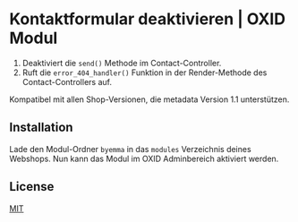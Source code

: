 # Kontaktformular deaktivieren | OXID Modul

1. Deaktiviert die `send()` Methode im Contact-Controller.
2. Ruft die `error_404_handler()` Funktion in der Render-Methode des Contact-Controllers auf.

Kompatibel mit allen Shop-Versionen, die metadata Version 1.1 unterstützen.

## Installation

Lade den Modul-Ordner `byemma` in das `modules` Verzeichnis deines Webshops.
Nun kann das Modul im OXID Adminbereich aktiviert werden.

## License

[MIT](LICENSE)